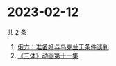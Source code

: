 # 2023-02-12

共 2 条

<!-- BEGIN -->
<!-- 最后更新时间 Sun Feb 12 2023 15:10:34 GMT+0800 (China Standard Time) -->

1. [俄方：准备好与乌克兰无条件谈判](https://www.zhihu.com/search?q=俄方：准备好与乌克兰无条件谈判)
1. [《三体》动画第十一集](https://www.zhihu.com/search?q=《三体》动画第十一集)

<!-- END -->
